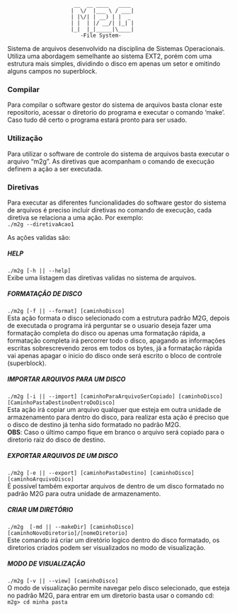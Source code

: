 						 __  __ ____   ____ 
						|  \/  |___ \ / ___|
						| |\/| | __) | |  _ 
						| |  | |/ __/| |_| |
						|_|  |_|_____|\____|
						   -File System-


Sistema de arquivos desenvolvido na disciplina de Sistemas Operacionais. Utiliza uma abordagem semelhante ao sistema EXT2, porém com uma estrutura mais simples, dividindo o disco em apenas um setor e omitindo alguns campos no superblock.


### Compilar
Para compilar o software gestor do sistema de arquivos basta clonar este repositorio, acessar o diretorio do programa e executar o comando ‘make’. Caso tudo dê certo o programa estará pronto para ser usado.
  
### Utilização
Para utilizar o software de controle do sistema de arquivos basta executar o arquivo “m2g”. As diretivas que acompanham o comando de execução definem a ação a ser executada. 
  
### Diretivas
Para executar as diferentes funcionalidades do software gestor do sistema de arquivos é preciso incluir diretivas no comando de execução, cada diretiva se relaciona a uma ação. Por exemplo:  
`./m2g --diretivaAcao1 `

As ações validas são:

##### HELP
`./m2g [-h || --help]`  
Exibe uma listagem das diretivas validas no sistema de arquivos.
  
  
##### FORMATAÇÃO DE DISCO
`./m2g [-f || --format] [caminhoDisco]`  
Esta ação formata o disco selecionado com a estrutura padrão M2G, depois de executada o programa irá perguntar se o usuario deseja fazer uma formatação completa do disco ou apenas uma formatação rápida, a formatação completa irá percorrer todo o disco, apagando as informações escritas sobrescrevendo zeros em todos os bytes, já a formatação rápida vai apenas apagar o inicio do disco onde será escrito o bloco de controle (superblock).
  
  
##### IMPORTAR ARQUIVOS PARA UM DISCO
`./m2g [-i || --import] [caminhoParaArquivoSerCopiado] [caminhoDisco] [CaminhoPastaDestinoDentroDoDisco]`     
Esta ação irá copiar um arquivo qualquer que esteja em outra unidade de armazenamento para dentro do disco, para realizar esta ação é preciso que o disco de destino já tenha sido formatado no padrão M2G.  
**OBS**: Caso o último campo fique em branco o arquivo será copiado para o diretorio raiz do disco de destino.
  
  
##### EXPORTAR ARQUIVOS DE UM DISCO
`./m2g [-e || --export] [caminhoPastaDestino] [caminhoDisco] [caminhoArquivoDisco]`  
É possível também exportar arquivos de dentro de um disco formatado no padrão M2G para outra unidade de armazenamento.
    
  
##### CRIAR UM DIRETÓRIO
`./m2g  [-md || --makeDir] [caminhoDisco] [caminhoNovoDiretorio]/[nomeDiretorio]`  
Este comando irá criar um diretório logico dentro do disco formatado, os diretorios criados podem ser visualizados no modo de visualização.
  
  
##### MODO DE VISUALIZAÇÃO 
`./m2g [-v || --view] [caminhoDisco]`  
O modo de visualização permite navegar pelo disco selecionado, que esteja no padrão M2G, para entrar em um diretorio basta usar o comando cd:   
`m2g> cd minha pasta`
